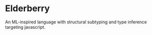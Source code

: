 # Elderberry

An ML-inspired language with structural subtyping and type inference targeting javascript.
